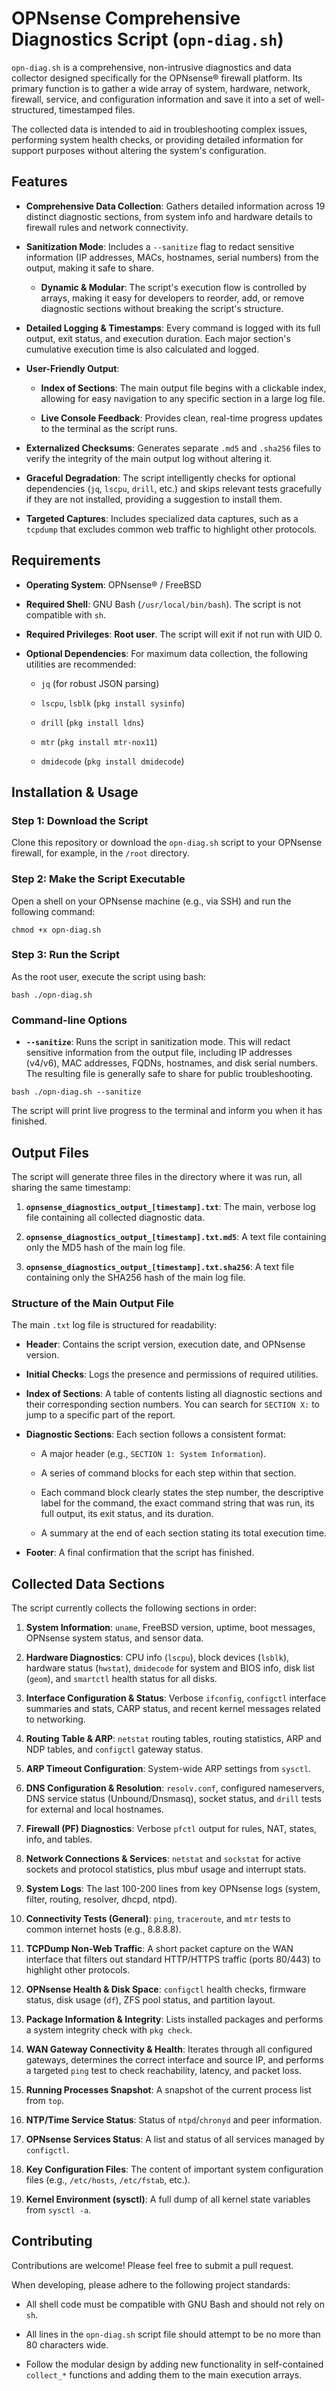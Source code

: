 # OPNsense Comprehensive Diagnostics Script (`opn-diag.sh`)

`opn-diag.sh` is a comprehensive, non-intrusive diagnostics and data collector designed specifically for the OPNsense® firewall platform. Its primary function is to gather a wide array of system, hardware, network, firewall, service, and configuration information and save it into a set of well-structured, timestamped files.

The collected data is intended to aid in troubleshooting complex issues, performing system health checks, or providing detailed information for support purposes without altering the system's configuration.

## Features

* **Comprehensive Data Collection**: Gathers detailed information across 19 distinct diagnostic sections, from system info and hardware details to firewall rules and network connectivity.

* **Sanitization Mode**: Includes a `--sanitize` flag to redact sensitive information (IP addresses, MACs, hostnames, serial numbers) from the output, making it safe to share.
	
	* **Dynamic & Modular**: The script's execution flow is controlled by arrays, making it easy for developers to reorder, add, or remove diagnostic sections without breaking the script's structure.

* **Detailed Logging & Timestamps**: Every command is logged with its full output, exit status, and execution duration. Each major section's cumulative execution time is also calculated and logged.

* **User-Friendly Output**:

    * **Index of Sections**: The main output file begins with a clickable index, allowing for easy navigation to any specific section in a large log file.

    * **Live Console Feedback**: Provides clean, real-time progress updates to the terminal as the script runs.

* **Externalized Checksums**: Generates separate `.md5` and `.sha256` files to verify the integrity of the main output log without altering it.

* **Graceful Degradation**: The script intelligently checks for optional dependencies (`jq`, `lscpu`, `drill`, etc.) and skips relevant tests gracefully if they are not installed, providing a suggestion to install them.

* **Targeted Captures**: Includes specialized data captures, such as a `tcpdump` that excludes common web traffic to highlight other protocols.

## Requirements

* **Operating System**: OPNsense® / FreeBSD

* **Required Shell**: GNU Bash (`/usr/local/bin/bash`). The script is not compatible with `sh`.

* **Required Privileges**: **Root user**. The script will exit if not run with UID 0.

* **Optional Dependencies**: For maximum data collection, the following utilities are recommended:

    * `jq` (for robust JSON parsing)

    * `lscpu`, `lsblk` (`pkg install sysinfo`)

    * `drill` (`pkg install ldns`)

    * `mtr` (`pkg install mtr-nox11`)

    * `dmidecode` (`pkg install dmidecode`)

## Installation & Usage

### Step 1: Download the Script

Clone this repository or download the `opn-diag.sh` script to your OPNsense firewall, for example, in the `/root` directory.

### Step 2: Make the Script Executable

Open a shell on your OPNsense machine (e.g., via SSH) and run the following command:

`chmod +x opn-diag.sh`

### Step 3: Run the Script

As the root user, execute the script using bash:

`bash ./opn-diag.sh`
	
### Command-line Options

*   **`--sanitize`**: Runs the script in sanitization mode. This will redact sensitive information from the output file, including IP addresses (v4/v6), MAC addresses, FQDNs, hostnames, and disk serial numbers. The resulting file is generally safe to share for public troubleshooting.

`bash ./opn-diag.sh --sanitize`


The script will print live progress to the terminal and inform you when it has finished.

## Output Files

The script will generate three files in the directory where it was run, all sharing the same timestamp:

1.  **`opnsense_diagnostics_output_[timestamp].txt`**: The main, verbose log file containing all collected diagnostic data.

2.  **`opnsense_diagnostics_output_[timestamp].txt.md5`**: A text file containing only the MD5 hash of the main log file.

3.  **`opnsense_diagnostics_output_[timestamp].txt.sha256`**: A text file containing only the SHA256 hash of the main log file.

### Structure of the Main Output File

The main `.txt` log file is structured for readability:

* **Header**: Contains the script version, execution date, and OPNsense version.

* **Initial Checks**: Logs the presence and permissions of required utilities.

* **Index of Sections**: A table of contents listing all diagnostic sections and their corresponding section numbers. You can search for `SECTION X:` to jump to a specific part of the report.

* **Diagnostic Sections**: Each section follows a consistent format:

    * A major header (e.g., `SECTION 1: System Information`).

    * A series of command blocks for each step within that section.

    * Each command block clearly states the step number, the descriptive label for the command, the exact command string that was run, its full output, its exit status, and its duration.

    * A summary at the end of each section stating its total execution time.

* **Footer**: A final confirmation that the script has finished.

## Collected Data Sections

The script currently collects the following sections in order:

1.  **System Information**: `uname`, FreeBSD version, uptime, boot messages, OPNsense system status, and sensor data.

2.  **Hardware Diagnostics**: CPU info (`lscpu`), block devices (`lsblk`), hardware status (`hwstat`), `dmidecode` for system and BIOS info, disk list (`geom`), and `smartctl` health status for all disks.

3.  **Interface Configuration & Status**: Verbose `ifconfig`, `configctl` interface summaries and stats, CARP status, and recent kernel messages related to networking.

4.  **Routing Table & ARP**: `netstat` routing tables, routing statistics, ARP and NDP tables, and `configctl` gateway status.

5.  **ARP Timeout Configuration**: System-wide ARP settings from `sysctl`.

6.  **DNS Configuration & Resolution**: `resolv.conf`, configured nameservers, DNS service status (Unbound/Dnsmasq), socket status, and `drill` tests for external and local hostnames.

7.  **Firewall (PF) Diagnostics**: Verbose `pfctl` output for rules, NAT, states, info, and tables.

8.  **Network Connections & Services**: `netstat` and `sockstat` for active sockets and protocol statistics, plus mbuf usage and interrupt stats.

9.  **System Logs**: The last 100-200 lines from key OPNsense logs (system, filter, routing, resolver, dhcpd, ntpd).

10. **Connectivity Tests (General)**: `ping`, `traceroute`, and `mtr` tests to common internet hosts (e.g., 8.8.8.8).

11. **TCPDump Non-Web Traffic**: A short packet capture on the WAN interface that filters out standard HTTP/HTTPS traffic (ports 80/443) to highlight other protocols.

12. **OPNsense Health & Disk Space**: `configctl` health checks, firmware status, disk usage (`df`), ZFS pool status, and partition layout.

13. **Package Information & Integrity**: Lists installed packages and performs a system integrity check with `pkg check`.

14. **WAN Gateway Connectivity & Health**: Iterates through all configured gateways, determines the correct interface and source IP, and performs a targeted `ping` test to check reachability, latency, and packet loss.

15. **Running Processes Snapshot**: A snapshot of the current process list from `top`.

16. **NTP/Time Service Status**: Status of `ntpd`/`chronyd` and peer information.

17. **OPNsense Services Status**: A list and status of all services managed by `configctl`.

18. **Key Configuration Files**: The content of important system configuration files (e.g., `/etc/hosts`, `/etc/fstab`, etc.).

19. **Kernel Environment (sysctl)**: A full dump of all kernel state variables from `sysctl -a`.

## Contributing

Contributions are welcome! Please feel free to submit a pull request.

When developing, please adhere to the following project standards:

* All shell code must be compatible with GNU Bash and should not rely on `sh`.

* All lines in the `opn-diag.sh` script file should attempt to be no more than 80 characters wide.

* Follow the modular design by adding new functionality in self-contained `collect_*` functions and adding them to the main execution arrays.

